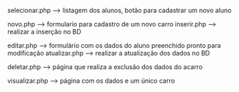 selecionar.php --> listagem dos alunos, botão para cadastrar um novo aluno

novo.php --> formulario para cadastro de um novo carro
inserir.php --> realizar a inserção no BD

editar.php --> formulário com os dados do aluno preenchido pronto para modificação
atualizar.php --> realizar a atualização dos dados no BD


deletar.php --> página que realiza a exclusão dos dados do acarro

visualizar.php --> página com os dados e um único carro
